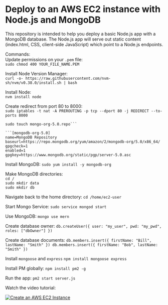 # Deploy to an AWS EC2 instance with Node.js and MongoDB

This repository is intended to help you deploy a basic Node.js app with a MongoDB database.  The Node.js app will serve out static content (index.html, CSS, client-side JavaScript) which point to a Node.js endpoints.  

Commands:  
Update permissions on your `.pem` file:  
`sudo chmod 400 YOUR_FILE_NAME.PEM`  

Install Node Version Manager:  
`curl -o- https://raw.githubusercontent.com/nvm-sh/nvm/v0.38.0/install.sh | bash` 

Install Node:  
`nvm install node` 

Create redirect from port 80 to 8000:  
`sudo iptables -t nat -A PREROUTING -p tcp --dport 80 -j REDIRECT --to-ports 8000`  

```cd /etc/yum.repos.d
sudo touch mongo-org-5.0.repo```  

```[mongodb-org-5.0]
name=MongoDB Repository
baseurl=https://repo.mongodb.org/yum/amazon/2/mongodb-org/5.0/x86_64/
gpgcheck=1
enabled=1
gpgkey=https://www.mongodb.org/static/pgp/server-5.0.asc
```

Install MongoDB: 
`sudo yum install -y mongodb-org` 

Make MongoDB directories:  
`cd /`  
`sudo mkdir data`  
`sudo mkdir db`  

Navigate back to the home directory: 
`cd /home/ec2-user` 

Start Mongo Service:
`sudo service mongod start` 

Use MongoDB:
`mongo
use mern` 

Create database owner: 
`db.createUser({ user: "my_user", pwd: "my_pwd", roles: ["dbOwner"] })`

Create database documents:
`db.members.insert({ firstName: "Bill", lastName: "Smith" })
db.members.insert({ firstName: "Bob", lastName: "Smith" })` 

Install `mongoose` and `express` 
`npm install mongoose express`

Install PM globally: 
`npm install pm2 -g` 

Run the app: 
`pm2 start server.js` 


Watch the video tutorial:

[![Create an AWS EC2 Instance](https://www.aaronwht.com/images/videos/aws-ec2-node-mongo.jpg)](http://www.youtube.com/watch?v=7vf210p2tJg)
